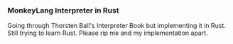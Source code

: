 ### MonkeyLang Interpreter in Rust

Going through Thorsten Ball's Interpreter Book but implementing it in Rust. 
Still trying to learn Rust.  Please rip me and my implementation apart.



